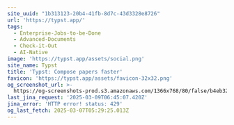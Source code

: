 ```yaml
---
site_uuid: "1b313123-20b4-41fb-8d7c-43d3328e8726"
url: 'https://typst.app/'
tags:
  - Enterprise-Jobs-to-be-Done
  - Advanced-Documents
  - Check-it-Out
  - AI-Native
image: 'https://typst.app/assets/social.png'
site_name: Typst
title: 'Typst: Compose papers faster'
favicon: 'https://typst.app/assets/favicon-32x32.png'
og_screenshot_url: >-
  https://og-screenshots-prod.s3.amazonaws.com/1366x768/80/false/b4eb32a12a8431289a59018653ee81ef7a45bdf19dc1d787813af90dfb345ba9.jpeg
last_jina_request: '2025-03-09T06:45:07.420Z'
jina_error: 'HTTP error! status: 429'
og_last_fetch: 2025-03-07T05:29:25.013Z
---
```


